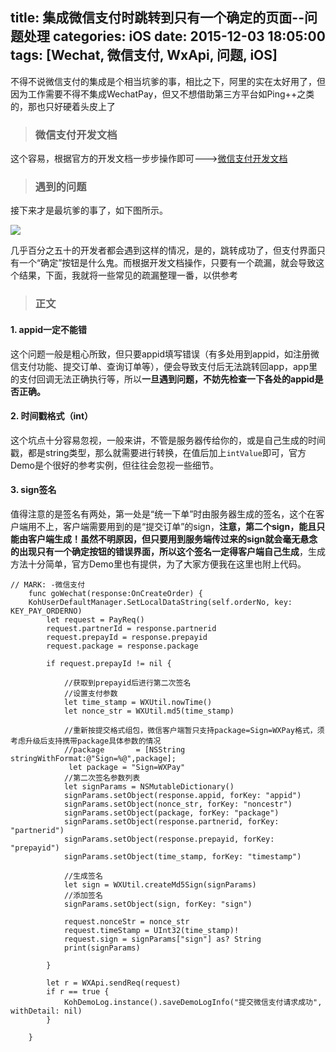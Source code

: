 title: 集成微信支付时跳转到只有一个确定的页面--问题处理
categories: iOS
date: 2015-12-03 18:05:00
tags: [Wechat, 微信支付, WxApi, 问题, iOS]
---
不得不说微信支付的集成是个相当坑爹的事，相比之下，阿里的实在太好用了，但因为工作需要不得不集成WechatPay，但又不想借助第三方平台如Ping++之类的，那也只好硬着头皮上了

> ### 微信支付开发文档

这个容易，根据官方的开发文档一步步操作即可--->[微信支付开发文档](https://pay.weixin.qq.com/wiki/doc/api/index.html)

> ### 遇到的问题

接下来才是最坑爹的事了，如下图所示。
<!--more-->

![](http://img.blog.csdn.net/20151218110637677)

几乎百分之五十的开发者都会遇到这样的情况，是的，跳转成功了，但支付界面只有一个“确定”按钮是什么鬼。而根据开发文档操作，只要有一个疏漏，就会导致这个结果，下面，我就将一些常见的疏漏整理一番，以供参考

> ### 正文


#### 1. appid一定不能错
这个问题一般是粗心所致，但只要appid填写错误（有多处用到appid，如注册微信支付功能、提交订单、查询订单等），便会导致支付后无法跳转回app，app里的支付回调无法正确执行等，所以**一旦遇到问题，不妨先检查一下各处的appid是否正确。**

#### 2. 时间戳格式（int）
这个坑点十分容易忽视，一般来讲，不管是服务器传给你的，或是自己生成的时间戳，都是string类型，那么就需要进行转换，在值后加上`intValue`即可，官方Demo是个很好的参考实例，但往往会忽视一些细节。

#### 3. sign签名
值得注意的是签名有两处，第一处是“统一下单”时由服务器生成的签名，这个在客户端用不上，客户端需要用到的是“提交订单”的sign，**注意，第二个sign，能且只能由客户端生成！**虽然不明原因，但只要用到服务端传过来的sign就会毫无悬念的出现只有一个确定按钮的错误界面，所以这个签名**一定得客户端自己生成**，生成方法十分简单，官方Demo里也有提供，为了大家方便我在这里也附上代码。

```
// MARK: -微信支付
    func goWechat(response:OnCreateOrder) {
    KohUserDefaultManager.SetLocalDataString(self.orderNo, key: KEY_PAY_ORDERNO)
        let request = PayReq()
        request.partnerId = response.partnerid
        request.prepayId = response.prepayid
        request.package = response.package
        
        if request.prepayId != nil {
            
            //获取到prepayid后进行第二次签名
            //设置支付参数
            let time_stamp = WXUtil.nowTime()
            let nonce_str = WXUtil.md5(time_stamp)
            
            //重新按提交格式组包，微信客户端暂只支持package=Sign=WXPay格式，须考虑升级后支持携带package具体参数的情况
            //package       = [NSString stringWithFormat:@"Sign=%@",package];
             let package = "Sign=WXPay"
            //第二次签名参数列表
            let signParams = NSMutableDictionary()
            signParams.setObject(response.appid, forKey: "appid")
            signParams.setObject(nonce_str, forKey: "noncestr")
            signParams.setObject(package, forKey: "package")
            signParams.setObject(response.partnerid, forKey: "partnerid")
            signParams.setObject(response.prepayid, forKey: "prepayid")
            signParams.setObject(time_stamp, forKey: "timestamp")

            //生成签名
            let sign = WXUtil.createMd5Sign(signParams)
            //添加签名
            signParams.setObject(sign, forKey: "sign")
            
            request.nonceStr = nonce_str
            request.timeStamp = UInt32(time_stamp)!
            request.sign = signParams["sign"] as? String
            print(signParams)
            
        }
        
        let r = WXApi.sendReq(request)
        if r == true {
            KohDemoLog.instance().saveDemoLogInfo("提交微信支付请求成功", withDetail: nil)
        }
        
    }

```

